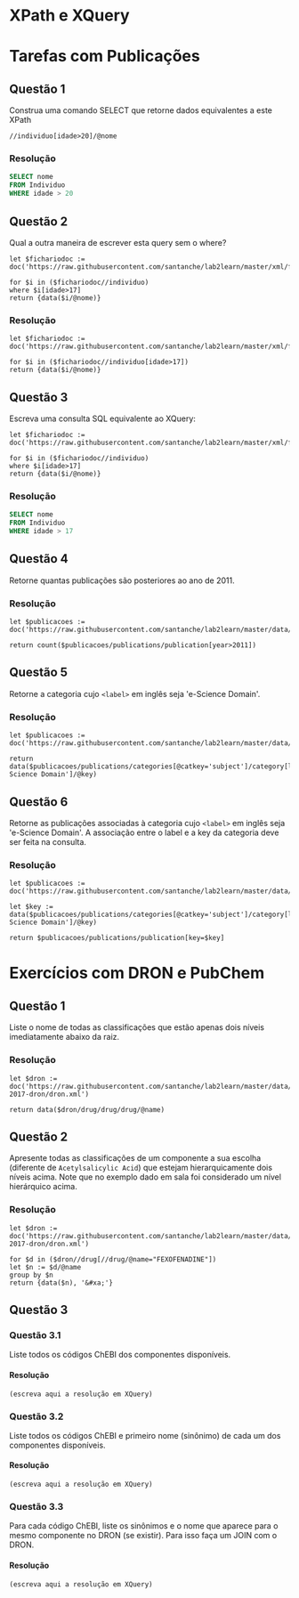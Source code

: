 # XPath e XQuery

# Tarefas com Publicações

## Questão 1
Construa uma comando SELECT que retorne dados equivalentes a este XPath
~~~xquery
//individuo[idade>20]/@nome
~~~

### Resolução
~~~sql
SELECT nome
FROM Individuo
WHERE idade > 20
~~~

## Questão 2
Qual a outra maneira de escrever esta query sem o where?

~~~xquery
let $fichariodoc := doc('https://raw.githubusercontent.com/santanche/lab2learn/master/xml/fichario.xml')
 
for $i in ($fichariodoc//individuo)
where $i[idade>17]
return {data($i/@nome)}
~~~

### Resolução
~~~xquery
let $fichariodoc := doc('https://raw.githubusercontent.com/santanche/lab2learn/master/xml/fichario.xml')
 
for $i in ($fichariodoc//individuo[idade>17])
return {data($i/@nome)}
~~~

## Questão 3
Escreva uma consulta SQL equivalente ao XQuery:
~~~xquery
let $fichariodoc := doc('https://raw.githubusercontent.com/santanche/lab2learn/master/xml/fichario.xml')

for $i in ($fichariodoc//individuo)
where $i[idade>17]
return {data($i/@nome)}
~~~

### Resolução
~~~sql
SELECT nome
FROM Individuo
WHERE idade > 17
~~~

## Questão 4
Retorne quantas publicações são posteriores ao ano de 2011.

### Resolução
~~~xquery
let $publicacoes := doc('https://raw.githubusercontent.com/santanche/lab2learn/master/data/publications/publications.xml')

return count($publicacoes/publications/publication[year>2011])
~~~

## Questão 5
Retorne a categoria cujo `<label>` em inglês seja 'e-Science Domain'.

### Resolução
~~~xquery
let $publicacoes := doc('https://raw.githubusercontent.com/santanche/lab2learn/master/data/publications/publications.xml')

return data($publicacoes/publications/categories[@catkey='subject']/category[label='e-Science Domain']/@key)
~~~

## Questão 6
Retorne as publicações associadas à categoria cujo `<label>` em inglês seja 'e-Science Domain'. A associação entre o label e a key da categoria deve ser feita na consulta.

### Resolução
~~~xquery
let $publicacoes := doc('https://raw.githubusercontent.com/santanche/lab2learn/master/data/publications/publications.xml')

let $key := data($publicacoes/publications/categories[@catkey='subject']/category[label='e-Science Domain']/@key)

return $publicacoes/publications/publication[key=$key]
~~~

# Exercícios com DRON e PubChem

## Questão 1

Liste o nome de todas as classificações que estão apenas dois níveis imediatamente abaixo da raiz.

### Resolução
~~~xquery
let $dron := doc('https://raw.githubusercontent.com/santanche/lab2learn/master/data/faers-2017-dron/dron.xml')

return data($dron/drug/drug/drug/@name)
~~~

## Questão 2

Apresente todas as classificações de um componente a sua escolha (diferente de `Acetylsalicylic Acid`) que estejam hierarquicamente dois níveis acima. Note que no exemplo dado em sala foi considerado um nível hierárquico acima.

### Resolução
~~~xquery
let $dron := doc('https://raw.githubusercontent.com/santanche/lab2learn/master/data/faers-2017-dron/dron.xml')

for $d in ($dron//drug[//drug/@name="FEXOFENADINE"])
let $n := $d/@name
group by $n
return {data($n), '&#xa;'}

~~~

## Questão 3


### Questão 3.1

Liste todos os códigos ChEBI dos componentes disponíveis.

#### Resolução
~~~xquery
(escreva aqui a resolução em XQuery)
~~~

### Questão 3.2

Liste todos os códigos ChEBI e primeiro nome (sinônimo) de cada um dos componentes disponíveis.

#### Resolução
~~~xquery
(escreva aqui a resolução em XQuery)
~~~

### Questão 3.3

Para cada código ChEBI, liste os sinônimos e o nome que aparece para o mesmo componente no DRON (se existir). Para isso faça um JOIN com o DRON.

#### Resolução
~~~xquery
(escreva aqui a resolução em XQuery)
~~~
